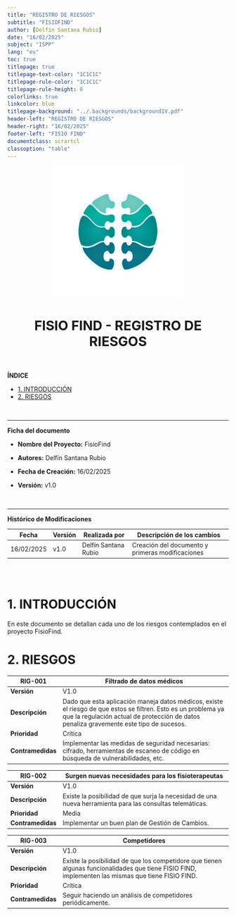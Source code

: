 ```yaml
---
title: "REGISTRO DE RIESGOS"
subtitle: "FISIOFIND"                       
author: [Delfín Santana Rubio] 
date: "16/02/2025"                                                 
subject: "ISPP"
lang: "es"
toc: true
titlepage: true
titlepage-text-color: "1C1C1C"
titlepage-rule-color: "1C1C1C"
titlepage-rule-height: 0
colorlinks: true
linkcolor: blue
titlepage-background: "../.backgrounds/background1V.pdf"                            
header-left: "REGISTRO DE RIESGOS"                 
header-right: "16/02/2025"                                         
footer-left: "FISIO FIND"
documentclass: scrartcl
classoption: "table"
---
```



<!-- COMMENT THIS WHEN EXPORTING TO PDF -->
<p align="center">
  <img src="../.img/Logo_FisioFind_Verde_sin_fondo.PNG" alt="Logo FisioFind" width="300" />
</p>

<h1 align="center" style="font-size: 30px; font-weight: bold;">
  FISIO FIND  -  REGISTRO DE RIESGOS
</h1>

<br>

**ÍNDICE**
- [1. INTRODUCCIÓN](#1-introducción)   
- [2. RIESGOS](#2-riesgos)   

<br>

---

**Ficha del documento**

- **Nombre del Proyecto:** FisioFind

- **Autores:** Delfín Santana Rubio

- **Fecha de Creación:** 16/02/2025  

- **Versión:** v1.0

<br>

---

**Histórico de Modificaciones**

| Fecha      | Versión | Realizada por                    | Descripción de los cambios |
|------------|---------|----------------------------------|----------------------------|
| 16/02/2025 | v1.0    | Delfín Santana Rubio          | Creación del documento y primeras modificaciones |

<br>

<!-- \newpage -->

<br>

# 1. INTRODUCCIÓN  
En este documento se detallan cada uno de los riesgos contemplados en el proyecto FisioFind.  

# 2. RIESGOS

| **RIG-001** | **Filtrado de datos médicos**  |  
| --- | --- |
| **Versión** | V1.0 |
| **Descripción** | Dado que esta aplicación maneja datos médicos, existe el riesgo de que estos se filtren. Esto es un problema ya que la regulación actual de protección de datos penaliza gravemente este tipo de sucesos. |
| **Prioridad** | Crítica |
| **Contramedidas** | Implementar las medidas de seguridad necesarias: cifrado, herramientas de escaneo de código en búsqueda de vulnerabilidades, etc. |

| **RIG-002** | **Surgen nuevas necesidades para los fisioterapeutas**  |  
| --- | --- |
| **Versión** | V1.0 |
| **Descripción** | Existe la posibilidad de que surja la necesidad de una nueva herramienta para las consultas telemáticas. |
| **Prioridad** | Media |
| **Contramedidas** | Implementar un buen plan de Gestión de Cambios. |

| **RIG-003** | **Competidores**  |  
| --- | --- |
| **Versión** | V1.0 |
| **Descripción** | Existe la posibilidad de que los competidore que tienen algunas funcionalidades que tiene FISIO FIND, implementen las mismas que tiene FISIO FIND. |
| **Prioridad** | Crítica |
| **Contramedidas** | Seguir haciendo un análisis de competidores periódicamente. |
